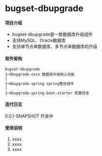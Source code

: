 # bugset-dbupgrade

#### 项目介绍
- bugset-dbupgrade是一款数据库升级组件
- 支持MySQL、Oracle数据库
- 支持单节点单数据库，多节点单数据库的升级

#### 软件架构
```
bugset-dbupgrade
├─dbupgrade-core 数据库升级核心功能
│
├─dbupgrade-spring spring整合组件
│ 
├─dbupgrade-spring-boot-starter 配置信息

```

#### 迭代日志
0.0.1-SNAPSHOT 开发中

#### 使用说明

1.  xxxx
2.  xxxx
3.  xxxx
